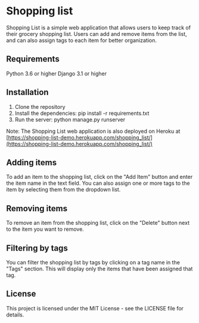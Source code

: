 # Shopping list
Shopping List is a simple web application that allows users to keep track of their grocery shopping list. Users can add and remove items from the list, and can also assign tags to each item for better organization.

## Requirements
Python 3.6 or higher
Django 3.1 or higher

## Installation
1. Clone the repository
2. Install the dependencies: pip install -r requirements.txt
3. Run the server: python manage.py runserver

Note: The Shopping List web application is also deployed on Heroku at [https://shopping-list-demo.herokuapp.com/shopping_list/](https://shopping-list-demo.herokuapp.com/shopping_list/)

## Adding items
To add an item to the shopping list, click on the "Add Item" button and enter the item name in the text field. You can also assign one or more tags to the item by selecting them from the dropdown list.

## Removing items
To remove an item from the shopping list, click on the "Delete" button next to the item you want to remove.

## Filtering by tags
You can filter the shopping list by tags by clicking on a tag name in the "Tags" section. This will display only the items that have been assigned that tag.

## License
This project is licensed under the MIT License - see the LICENSE file for details.

